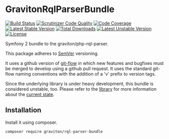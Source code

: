 # GravitonRqlParserBundle

[![Build Status](https://travis-ci.org/libgraviton/GravitonRqlParserBundle.svg?branch=develop)](https://travis-ci.org/libgraviton/GravitonRqlParserBundle) [![Scrutinizer Code Quality](https://scrutinizer-ci.com/g/libgraviton/GravitonRqlParserBundle/badges/quality-score.png?b=develop)](https://scrutinizer-ci.com/g/libgraviton/GravitonRqlParserBundle/?branch=develop) [![Code Coverage](https://scrutinizer-ci.com/g/libgraviton/GravitonRqlParserBundle/badges/coverage.png?b=develop)](https://scrutinizer-ci.com/g/libgraviton/GravitonRqlParserBundle/?branch=develop) [![Latest Stable Version](https://poser.pugx.org/graviton/rql-parser-bundle/v/stable.svg)](https://packagist.org/packages/graviton/rql-parser-bundle) [![Total Downloads](https://poser.pugx.org/graviton/rql-parser-bundle/downloads.svg)](https://packagist.org/packages/graviton/rql-parser-bundle) [![Latest Unstable Version](https://poser.pugx.org/graviton/rql-parser-bundle/v/unstable.svg)](https://packagist.org/packages/graviton/rql-parser-bundle) [![License](https://poser.pugx.org/graviton/rql-parser-bundle/license.svg)](https://packagist.org/packages/graviton/rql-parser-bundle)

Symfony 2 bundle to the graviton/php-rql-parser.

This package adheres to [SemVer](http://semver.org/spec/v2.0.0.html) versioning.

It uses a github version of [git-flow](http://nvie.com/posts/a-successful-git-branching-model/) in which new features and bugfixes must be merged to develop
using a github pull request. It uses the standard git-flow naming conventions with the addition of a 'v' prefix to version tags.

Since the underlying library is under heavy development, this bundle is considered unstable, too.
Please refer to the [library](https://github.com/libgraviton/php-rql-parser) for more information about the [current state](https://github.com/libgraviton/php-rql-parser#current-state).

## Installation

Install it using composer.

```bash
composer require graviton/rql-parser-bundle
```

